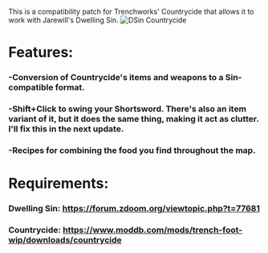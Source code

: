 This is a compatibility patch for Trenchworks' Countrycide that allows it to work with Jarewill's Dwelling Sin.
![DSin Countrycide](https://github.com/Antinoe/ZDoom-DwellingSin-Countrycide/assets/88167211/689fcd52-6cc7-465d-8667-c30172c68df3)

# Features:
### -Conversion of Countrycide's items and weapons to a Sin-compatible format.
### -Shift+Click to swing your Shortsword. There's also an item variant of it, but it does the same thing, making it act as clutter. I'll fix this in the next update.
### -Recipes for combining the food you find throughout the map.

# Requirements:
### Dwelling Sin: https://forum.zdoom.org/viewtopic.php?t=77681
### Countrycide: https://www.moddb.com/mods/trench-foot-wip/downloads/countrycide
